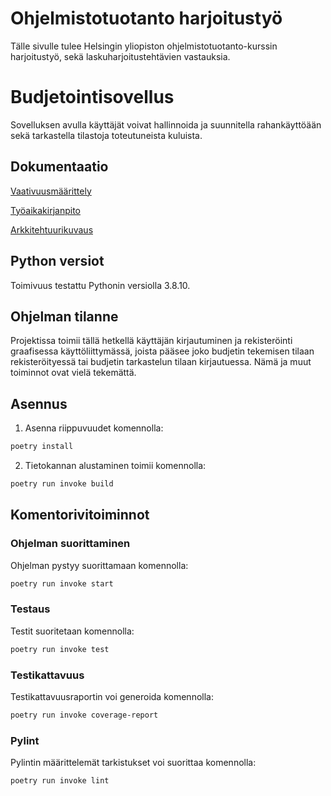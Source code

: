 # Ohjelmistotuotanto harjoitustyö

Tälle sivulle tulee Helsingin yliopiston ohjelmistotuotanto-kurssin harjoitustyö, sekä laskuharjoitustehtävien vastauksia.

# Budjetointisovellus

Sovelluksen avulla käyttäjät voivat hallinnoida ja suunnitella rahankäyttöään sekä tarkastella tilastoja toteutuneista kuluista.

## Dokumentaatio

[Vaativuusmäärittely](https://github.com/hhautajarvi/ot2021/blob/master/dokumentaatio/vaatimusmaarittely.md)

[Työaikakirjanpito](https://github.com/hhautajarvi/ot2021/blob/master/dokumentaatio/tyoaikakirjanpito.md)

[Arkkitehtuurikuvaus](https://github.com/hhautajarvi/ot2021/blob/master/dokumentaatio/arkkitehtuuri.md)

## Python versiot

Toimivuus testattu Pythonin versiolla 3.8.10.

## Ohjelman tilanne

Projektissa toimii tällä hetkellä käyttäjän kirjautuminen ja rekisteröinti graafisessa käyttöliittymässä, joista pääsee joko budjetin tekemisen tilaan rekisteröityessä tai budjetin tarkastelun tilaan kirjautuessa. Nämä ja muut toiminnot ovat vielä tekemättä. 

## Asennus

1. Asenna riippuvuudet komennolla:

```bash
poetry install
```

2. Tietokannan alustaminen toimii komennolla:

```bash
poetry run invoke build
```

## Komentorivitoiminnot

### Ohjelman suorittaminen

Ohjelman pystyy suorittamaan komennolla:

```bash
poetry run invoke start
```

### Testaus

Testit suoritetaan komennolla:

```bash
poetry run invoke test
```

### Testikattavuus

Testikattavuusraportin voi generoida komennolla:

```bash
poetry run invoke coverage-report
```

### Pylint

Pylintin määrittelemät tarkistukset voi suorittaa komennolla:

```bash
poetry run invoke lint
```
